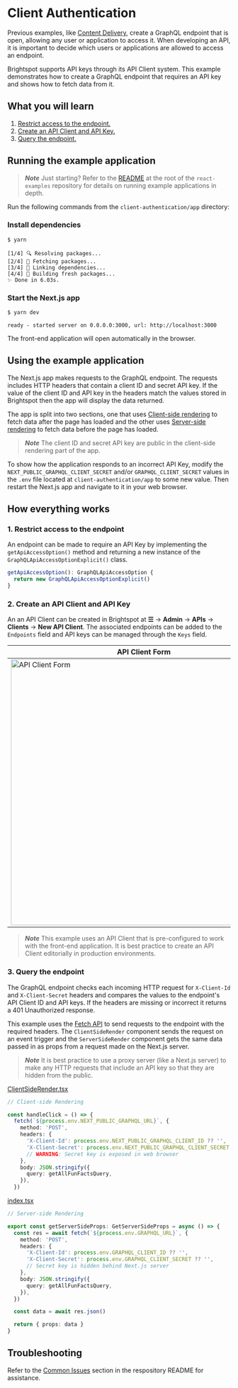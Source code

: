 # Client Authentication

Previous examples, like [Content Delivery](https://github.com/brightspot/react-examples/tree/main/content-delivery), create a GraphQL endpoint that is open, allowing any user or application to access it. When developing an API, it is important to decide which users or applications are allowed to access an endpoint.

Brightspot supports API keys through its API Client system. This example demonstrates how to create a GraphQL endpoint that requires an API key and shows how to fetch data from it.

## What you will learn

1. [Restrict access to the endpoint.](#1-restrict-access-to-the-endpoint)
2. [Create an API Client and API Key.](#2-create-an-api-client-and-api-key)
3. [Query the endpoint.](#3-query-the-endpoint)

## Running the example application

> **_Note_** Just starting? Refer to the [README](/README.md) at the root of the `react-examples` repository for details on running example applications in depth.

Run the following commands from the `client-authentication/app` directory:

### Install dependencies

```sh
$ yarn
```

```
[1/4] 🔍 Resolving packages...
[2/4] 🚚 Fetching packages...
[3/4] 🔗 Linking dependencies...
[4/4] 🔨 Building fresh packages...
✨ Done in 6.03s.
```

### Start the Next.js app

```sh
$ yarn dev
```

```
ready - started server on 0.0.0.0:3000, url: http://localhost:3000
```

The front-end application will open automatically in the browser.

## Using the example application

The Next.js app makes requests to the GraphQL endpoint. The requests includes HTTP headers that contain a client ID and secret API key. If the value of the client ID and API key in the headers match the values stored in Brightspot then the app will display the data returned.

The app is split into two sections, one that uses [Client-side rendering](https://nextjs.org/docs/basic-features/data-fetching/overview) to fetch data after the page has loaded and the other uses [Server-side rendering](https://nextjs.org/docs/basic-features/data-fetching/get-server-side-props) to fetch data before the page has loaded.

> **_Note_** The client ID and secret API key are public in the client-side rendering part of the app.

To show how the application responds to an incorrect API Key, modify the `NEXT_PUBLIC_GRAPHQL_CLIENT_SECRET` and/or `GRAPHQL_CLIENT_SECRET` values in the `.env` file located at `client-authentication/app` to some new value. Then restart the Next.js app and navigate to it in your web browser.

## How everything works

### 1. Restrict access to the endpoint

An endpoint can be made to require an API Key by implementing the `getApiAccessOption()` method and returning a new instance of the `GraphQLApiAccessOptionExplicit()` class.

```ts
getApiAccessOption(): GraphQLApiAccessOption {
  return new GraphQLApiAccessOptionExplicit()
}
```

### 2. Create an API Client and API Key

An an API Client can be created in Brightspot at **☰** &rarr; **Admin** &rarr; **APIs** &rarr; **Clients** &rarr; **New API Client**. The associated endpoints can be added to the `Endpoints` field and API keys can be managed through the `Keys` field.

| API Client Form |
| -------------------------------------------------------- |
| <img width="600" alt="API Client Form" src="https://user-images.githubusercontent.com/6299599/232790408-bfda52c6-34ca-4c82-94cd-1cf14b436ea3.png"> |

> **_Note_** This example uses an API Client that is pre-configured to work with the front-end application. It is best practice to create an API Client editorially in production environments.

### 3. Query the endpoint

The GraphQL endpoint checks each incoming HTTP request for `X-Client-Id` and `X-Client-Secret` headers and compares the values to the endpoint's API Client ID and API keys. If the headers are missing or incorrect it returns a 401 Unauthorized response.

This example uses the [Fetch API](https://developer.mozilla.org/en-US/docs/Web/API/Fetch_API) to send requests to the endpoint with the required headers. The `ClientSideRender` component sends the request on an event trigger and the `ServerSideRender` component gets the same data passed in as props from a request made on the Next.js server.

> **_Note_** It is best practice to use a proxy server (like a Next.js server) to make any HTTP requests that include an API key so that they are hidden from the public.

[ClientSideRender.tsx](./app/components/ClientSideRender.tsx)

```ts
// Client-side Rendering

const handleClick = () => {
  fetch(`${process.env.NEXT_PUBLIC_GRAPHQL_URL}`, {
    method: 'POST',
    headers: {
      'X-Client-Id': process.env.NEXT_PUBLIC_GRAPHQL_CLIENT_ID ?? '',
      'X-Client-Secret': process.env.NEXT_PUBLIC_GRAPHQL_CLIENT_SECRET ?? '',
      // WARNING: Secret key is exposed in web browser
    },
    body: JSON.stringify({
      query: getAllFunFactsQuery,
    }),
  })
```

[index.tsx](./app/pages/index.tsx)

```ts
// Server-side Rendering

export const getServerSideProps: GetServerSideProps = async () => {
  const res = await fetch(`${process.env.GRAPHQL_URL}`, {
    method: 'POST',
    headers: {
      'X-Client-Id': process.env.GRAPHQL_CLIENT_ID ?? '',
      'X-Client-Secret': process.env.GRAPHQL_CLIENT_SECRET ?? '',
      // Secret key is hidden behind Next.js server
    },
    body: JSON.stringify({
      query: getAllFunFactsQuery,
    }),
  })

  const data = await res.json()

  return { props: data }
}
```

## Troubleshooting

Refer to the [Common Issues](/README.md) section in the respository README for assistance.
